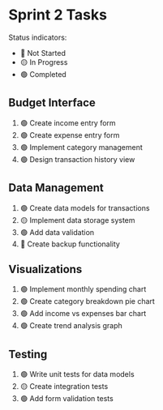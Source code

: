 # Sprint 2 Tasks

Status indicators:
- 🔴 Not Started
- 🟡 In Progress
- 🟢 Completed

## Budget Interface
1. 🟢 Create income entry form
2. 🟢 Create expense entry form
3. 🟢 Implement category management
4. 🟢 Design transaction history view

## Data Management
1. 🟢 Create data models for transactions
2. 🟡 Implement data storage system
3. 🟢 Add data validation
4. 🔴 Create backup functionality

## Visualizations
1. 🟢 Implement monthly spending chart
2. 🟢 Create category breakdown pie chart
3. 🟢 Add income vs expenses bar chart
4. 🟢 Create trend analysis graph

## Testing
1. 🟢 Write unit tests for data models
2. 🟡 Create integration tests
3. 🟢 Add form validation tests 